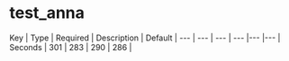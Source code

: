 # test_anna
Key | Type | Required | Description | Default |
--- | ---  | --- | --- |--- |--- |
Seconds | 301 | 283 | 290 | 286 | 
